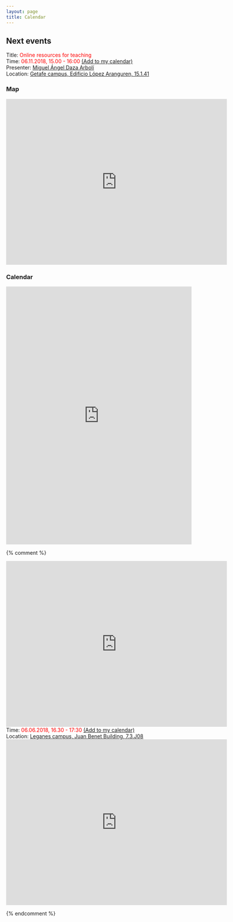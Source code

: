 ```yaml
---
layout: page
title: Calendar
---
```


## Next events

<div class="highlighter-black"> Title: <span style="color:red;"> Online resources for teaching </span> </div>
<div class="highlighter-black"> Time:  <span style="color:red;"> 06.11.2018, 15.00 - 16:00 </span>
	<a href="https://calendar.google.com/calendar/r/eventedit?
	text=CodingClubUC3M
	&dates=20181106T140000Z/20181106T150000Z
	&details=For+details,+link+here:+https://codingclubuc3m.github.io/calendar.html
	&location=Edificio+López+Aranguren+15.1.41
	&sf=true
	&output=xml"
	target="_blank" rel="nofollow">(Add to my calendar)</a> 
</div> 
<div class="highlighter-black"> Presenter: <a href="" class="highlighter-red">  Miguel Ángel Daza Arbolí  </a></div> 
<div class="highlighter-black"> Location: <a href="https://goo.gl/maps/CpkZ74eUb4E2"> Getafe campus, Edificio López Aranguren, 15.1.41 </a> </div>

### Map

<iframe src="https://www.google.com/maps/embed?pb=!1m18!1m12!1m3!1d760.5369740139768!2d-3.7268410707557384!3d40.31687509871106!2m3!1f0!2f0!3f0!3m2!1i1024!2i768!4f13.1!3m3!1m2!1s0xd4220b917629175%3A0xe88b2f626003db99!2sEdificio+L%C3%B3pez+Aranguren%2C+Calle+Madrid%2C+126%2C+28903+Getafe%2C+Madrid!5e0!3m2!1sen!2ses!4v1536244605656" width="600" height="450" frameborder="0" style="border:0" allowfullscreen></iframe>

### Calendar


<iframe src="https://calendar.google.com/calendar/embed?height=600&amp;wkst=2&amp;hl=en_GB&amp;bgcolor=%23FFFFFF&amp;src=coding.club.uc3m%40gmail.com&amp;color=%23125A12&amp;src=uc3m.es_rf416kf90mttgqjks6vj4kfdbo%40group.calendar.google.com&amp;color=%23333333&amp;ctz=Europe%2FMadrid" style="border-width:0" width="100%" height="700" frameborder="0" scrolling="no"></iframe>

{% comment %}

<iframe src="https://www.google.com/maps/embed?pb=!1m18!1m12!1m3!1d3042.278666502382!2d-3.72598171337128!3d40.31397255912516!2m3!1f0!2f0!3f0!3m2!1i1024!2i768!4f13.1!3m3!1m2!1s0xd4220bee09d184d%3A0x799904d05c39a14f!2sCampomanes+Building!5e0!3m2!1sen!2ses!4v1527755233840" width="600" height="450" frameborder="0" style="border:0" allowfullscreen></iframe>


<div class="highlighter-black"> Time:  <span style="color:red;"> 06.06.2018, 16.30 - 17:30 </span>
	<a href="https://calendar.google.com/calendar/r/eventedit?
	text=CodingClubUC3M
	&dates=20180523T153000Z/20180523T163000Z
	&details=For+details,+link+here:+https://codingclubuc3m.github.io/calendar.html
	&location=Juan+Benet+Building+7.3.J08
	&sf=true
	&output=xml"
	target="_blank" rel="nofollow">(Add to my calendar)</a> 
</div> 

<div class="highlighter-black"> Location: <a href="https://www.google.com/maps/place/Juan+Benet+Building/@40.3340949,-3.7665842,18z/data=!3m1!4b1!4m5!3m4!1s0xd41898b6414e047:0x8f09ae494530ed2d!8m2!3d40.3340949!4d-3.7654872"> Leganes campus, Juan Benet Building, 7.3.J08 </a> </div>

<iframe src="https://www.google.com/maps/embed?pb=!1m18!1m12!1m3!1d1520.685959107762!2d-3.766581541822838!3d40.33409489484368!2m3!1f0!2f0!3f0!3m2!1i1024!2i768!4f13.1!3m3!1m2!1s0xd41898b6414e047%3A0x8f09ae494530ed2d!2sJuan+Benet+Building!5e0!3m2!1sen!2ses!4v1525163029106" width="600" height="450" frameborder="0" style="border:0" allowfullscreen></iframe> 


{% endcomment %}
